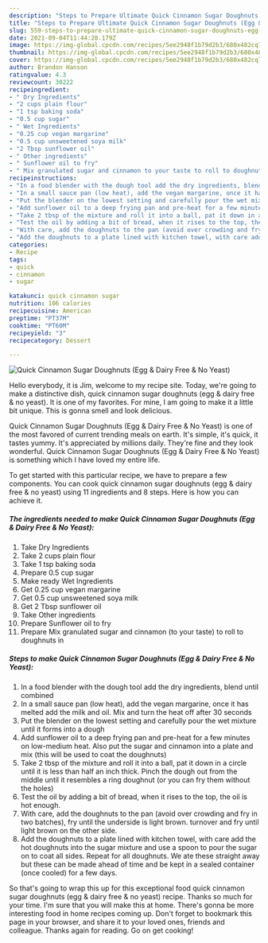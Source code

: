 ```yaml
---
description: "Steps to Prepare Ultimate Quick Cinnamon Sugar Doughnuts (Egg &amp;amp; Dairy Free &amp;amp; No Yeast)"
title: "Steps to Prepare Ultimate Quick Cinnamon Sugar Doughnuts (Egg &amp;amp; Dairy Free &amp;amp; No Yeast)"
slug: 559-steps-to-prepare-ultimate-quick-cinnamon-sugar-doughnuts-egg-and-amp-dairy-free-and-amp-no-yeast
date: 2021-09-04T11:44:28.179Z
image: https://img-global.cpcdn.com/recipes/5ee2948f1b79d2b3/680x482cq70/quick-cinnamon-sugar-doughnuts-egg-dairy-free-no-yeast-recipe-main-photo.jpg
thumbnail: https://img-global.cpcdn.com/recipes/5ee2948f1b79d2b3/680x482cq70/quick-cinnamon-sugar-doughnuts-egg-dairy-free-no-yeast-recipe-main-photo.jpg
cover: https://img-global.cpcdn.com/recipes/5ee2948f1b79d2b3/680x482cq70/quick-cinnamon-sugar-doughnuts-egg-dairy-free-no-yeast-recipe-main-photo.jpg
author: Brandon Hanson
ratingvalue: 4.3
reviewcount: 30222
recipeingredient:
- " Dry Ingredients"
- "2 cups plain flour"
- "1 tsp baking soda"
- "0.5 cup sugar"
- " Wet Ingredients"
- "0.25 cup vegan margarine"
- "0.5 cup unsweetened soya milk"
- "2 Tbsp sunflower oil"
- " Other ingredients"
- " Sunflower oil to fry"
- " Mix granulated sugar and cinnamon to your taste to roll to doughnuts in"
recipeinstructions:
- "In a food blender with the dough tool add the dry ingredients, blend until combined"
- "In a small sauce pan (low heat), add the vegan margarine, once it has melted add the milk and oil. Mix and turn the heat off after 30 seconds"
- "Put the blender on the lowest setting and carefully pour the wet mixture until it forms into a dough"
- "Add sunflower oil to a deep frying pan and pre-heat for a few minutes on low-medium heat. Also put the sugar and cinnamon into a plate and mix (this will be used to coat the doughnuts)"
- "Take 2 tbsp of the mixture and roll it into a ball, pat it down in a circle until it is less than half an inch thick. Pinch the dough out from the middle until it resembles a ring doughnut (or you can fry them without the holes)"
- "Test the oil by adding a bit of bread, when it rises to the top, the oil is hot enough."
- "With care, add the doughnuts to the pan (avoid over crowding and fry in two batches), fry until the underside is light brown. turnover and fry until light brown on the other side."
- "Add the doughnuts to a plate lined with kitchen towel, with care add the hot doughnuts into the sugar mixture and use a spoon to pour the sugar on to coat all sides. Repeat for all doughnuts. We ate these straight away but these can be made ahead of time and be kept in a sealed container (once cooled) for a few days."
categories:
- Recipe
tags:
- quick
- cinnamon
- sugar

katakunci: quick cinnamon sugar 
nutrition: 106 calories
recipecuisine: American
preptime: "PT37M"
cooktime: "PT60M"
recipeyield: "3"
recipecategory: Dessert

---
```



![Quick Cinnamon Sugar Doughnuts (Egg &amp; Dairy Free &amp; No Yeast)](https://img-global.cpcdn.com/recipes/5ee2948f1b79d2b3/680x482cq70/quick-cinnamon-sugar-doughnuts-egg-dairy-free-no-yeast-recipe-main-photo.jpg)

Hello everybody, it is Jim, welcome to my recipe site. Today, we're going to make a distinctive dish, quick cinnamon sugar doughnuts (egg &amp; dairy free &amp; no yeast). It is one of my favorites. For mine, I am going to make it a little bit unique. This is gonna smell and look delicious.

Quick Cinnamon Sugar Doughnuts (Egg &amp; Dairy Free &amp; No Yeast) is one of the most favored of current trending meals on earth. It's simple, it's quick, it tastes yummy. It's appreciated by millions daily. They're fine and they look wonderful. Quick Cinnamon Sugar Doughnuts (Egg &amp; Dairy Free &amp; No Yeast) is something which I have loved my entire life.




To get started with this particular recipe, we have to prepare a few components. You can cook quick cinnamon sugar doughnuts (egg &amp; dairy free &amp; no yeast) using 11 ingredients and 8 steps. Here is how you can achieve it.

<!--inarticleads1-->

##### The ingredients needed to make Quick Cinnamon Sugar Doughnuts (Egg &amp; Dairy Free &amp; No Yeast):

1. Take  Dry Ingredients
1. Take 2 cups plain flour
1. Take 1 tsp baking soda
1. Prepare 0.5 cup sugar
1. Make ready  Wet Ingredients
1. Get 0.25 cup vegan margarine
1. Get 0.5 cup unsweetened soya milk
1. Get 2 Tbsp sunflower oil
1. Take  Other ingredients
1. Prepare  Sunflower oil to fry
1. Prepare  Mix granulated sugar and cinnamon (to your taste) to roll to doughnuts in




<!--inarticleads2-->

##### Steps to make Quick Cinnamon Sugar Doughnuts (Egg &amp; Dairy Free &amp; No Yeast):

1. In a food blender with the dough tool add the dry ingredients, blend until combined
1. In a small sauce pan (low heat), add the vegan margarine, once it has melted add the milk and oil. Mix and turn the heat off after 30 seconds
1. Put the blender on the lowest setting and carefully pour the wet mixture until it forms into a dough
1. Add sunflower oil to a deep frying pan and pre-heat for a few minutes on low-medium heat. Also put the sugar and cinnamon into a plate and mix (this will be used to coat the doughnuts)
1. Take 2 tbsp of the mixture and roll it into a ball, pat it down in a circle until it is less than half an inch thick. Pinch the dough out from the middle until it resembles a ring doughnut (or you can fry them without the holes)
1. Test the oil by adding a bit of bread, when it rises to the top, the oil is hot enough.
1. With care, add the doughnuts to the pan (avoid over crowding and fry in two batches), fry until the underside is light brown. turnover and fry until light brown on the other side.
1. Add the doughnuts to a plate lined with kitchen towel, with care add the hot doughnuts into the sugar mixture and use a spoon to pour the sugar on to coat all sides. Repeat for all doughnuts. We ate these straight away but these can be made ahead of time and be kept in a sealed container (once cooled) for a few days.




So that's going to wrap this up for this exceptional food quick cinnamon sugar doughnuts (egg &amp; dairy free &amp; no yeast) recipe. Thanks so much for your time. I'm sure that you will make this at home. There's gonna be more interesting food in home recipes coming up. Don't forget to bookmark this page in your browser, and share it to your loved ones, friends and colleague. Thanks again for reading. Go on get cooking!
